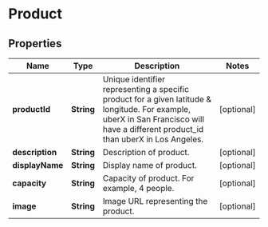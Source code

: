 
# Product

## Properties
Name | Type | Description | Notes
------------ | ------------- | ------------- | -------------
**productId** | **String** | Unique identifier representing a specific product for a given latitude &amp; longitude. For example, uberX in San Francisco will have a different product_id than uberX in Los Angeles. |  [optional]
**description** | **String** | Description of product. |  [optional]
**displayName** | **String** | Display name of product. |  [optional]
**capacity** | **String** | Capacity of product. For example, 4 people. |  [optional]
**image** | **String** | Image URL representing the product. |  [optional]




